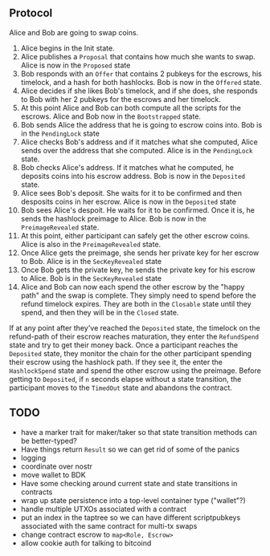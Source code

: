 ## Protocol
Alice and Bob are going to swap coins.
1. Alice begins in the Init state.
2. Alice publishes a `Proposal` that contains how much she wants to swap. Alice is now in the `Proposed` state
2. Bob responds with an `Offer` that contains 2 pubkeys for the escrows, his timelock, and a hash for both hashlocks. Bob is now in the `Offered` state.
3. Alice decides if she likes Bob's timelock, and if she does, she responds to Bob with her 2 pubkeys for the escrows and her timelock. 
4. At this point Alice and Bob can both compute all the scripts for the escrows. Alice and Bob now in the `Bootstrapped` state.
5. Bob sends Alice the address that he is going to escrow coins into. Bob is in the `PendingLock` state 
6. Alice checks Bob's address and if it matches what she computed, Alice sends over the address that she computed. Alice is in the `PendingLock` state.
7. Bob checks Alice's address. If it matches what he computed, he deposits coins into his escrow address. Bob is now in the `Deposited` state.
8. Alice sees Bob's deposit. She waits for it to be confirmed and then desposits coins in her escrow. Alice is now in the `Deposited` state
9. Bob sees Alice's despoit. He waits for it to be confirmed. Once it is, he sends the hashlock preimage to Alice. Bob is now in the `PreimageRevealed` state.
10. At this point, either participant can safely get the other escrow coins. Alice is also in the `PreimageRevealed` state.
11. Once Alice gets the preimage, she sends her private key for her escrow to Bob. Alice is in the `SecKeyRevealed` state
12. Once Bob gets the private key, he sends the private key for his escrow to Alice. Bob is in the `SecKeyRevealed` state
13. Alice and Bob can now each spend the other escrow by the "happy path" and the swap is complete. They simply need to spend before the refund timelock expires. They are both in the `Closable` state until they spend, and then they will be in the `Closed` state.

If at any point after they've reached the `Deposited` state, the timelock on the refund-path of their escrow reaches maturation, they enter the `RefundSpend` state and try to get their money back.
Once a participant reaches the `Deposited` state, they monitor the chain for the other participant spending their escrow using the hashlock path. If they see it, the enter the `HashlockSpend` state and spend the other escrow using the preimage.
Before getting to `Deposited`, if `n` seconds elapse without a state transition, the participant moves to the `TimedOut` state and abandons the contract.

## TODO
- have a marker trait for maker/taker so that state transition methods can be better-typed?
- Have things return `Result` so we can get rid of some of the panics
- logging
- coordinate over nostr
- move wallet to BDK
- Have some checking around current state and state transitions in contracts
- wrap up state persistence into a top-level container type ("wallet"?)
- handle multiple UTXOs associated with a contract
- put an index in the taptree so we can have different scriptpubkeys associated with the same contract for multi-tx swaps
- change contract escrow to `map<Role, Escrow>`
- allow cookie auth for talking to bitcoind